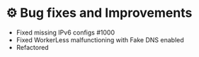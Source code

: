 # ⚙️ Bug fixes and Improvements

- Fixed missing IPv6 configs #1000
- Fixed WorkerLess malfunctioning with Fake DNS enabled
- Refactored
